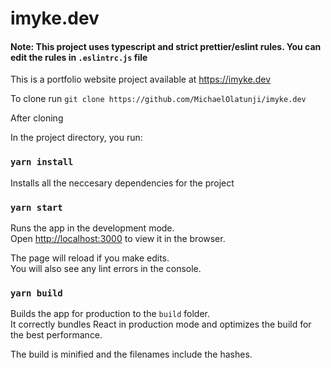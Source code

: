 # imyke.dev

#### Note: This project uses typescript and strict prettier/eslint rules. You can edit the rules in `.eslintrc.js` file
This is a portfolio website project available at https://imyke.dev

To clone run `git clone https://github.com/MichaelOlatunji/imyke.dev`

After cloning

In the project directory, you run:

### `yarn install`

Installs all the neccesary dependencies for the project

### `yarn start`

Runs the app in the development mode.\
Open [http://localhost:3000](http://localhost:3000) to view it in the browser.

The page will reload if you make edits.\
You will also see any lint errors in the console.

### `yarn build`

Builds the app for production to the `build` folder.\
It correctly bundles React in production mode and optimizes the build for the best performance.

The build is minified and the filenames include the hashes.
